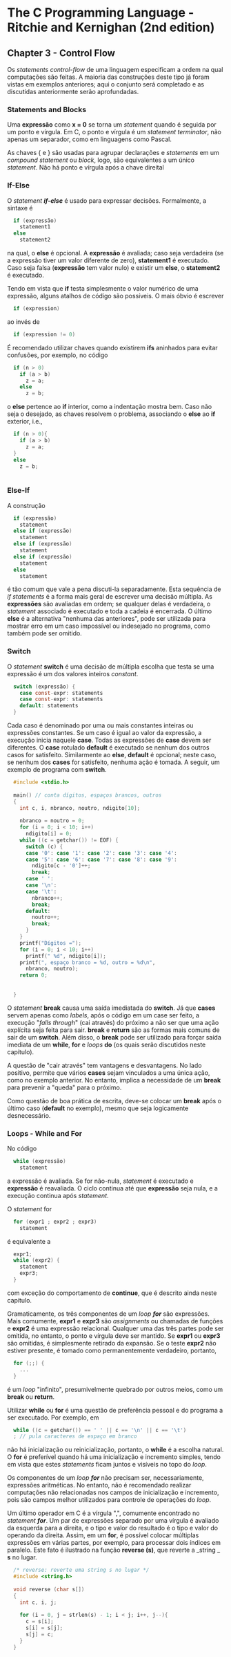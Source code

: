 # The C Programming Language - Ritchie and Kernighan (2nd edition)
## Chapter 3 - Control Flow

Os _statements control-flow_ de uma linguagem especificam a ordem na qual computações são feitas. A maioria das construções deste tipo já foram vistas em exemplos anteriores; aqui o conjunto será completado e as discutidas anteriormente serão aprofundadas.

### Statements and Blocks

Uma **expressão** como **x = 0** se torna um _statement_ quando é seguida por um ponto e vírgula. Em C, o ponto e vírgula é um _statement terminator_, não apenas um separador, como em linguagens como Pascal.

As chaves { e } são usadas para agrupar declarações e _statements_ em um _compound statement_ ou _block_, logo, são equivalentes a um único _statement_. Não há ponto e vírgula após a chave direital

### If-Else

O _statement **if-else**_ é usado para expressar decisões. Formalmente, a sintaxe é

```c
  if (expressão)
    statement1
  else
    statement2
```

na qual, o **else** é opcional. A **expressão** é avaliada; caso seja verdadeira (se a expressão tiver um valor diferente de zero), **statement1** é executado. Caso seja falsa (**expressão** tem valor nulo) e existir um **else**, o **statement2** é executado.

Tendo em vista que **if** testa simplesmente o valor numérico de uma expressão, alguns atalhos de código são possíveis. O mais óbvio é escrever

```c
  if (expression)
```

ao invés de

```c
  if (expression != 0)
```

É recomendado utilizar chaves quando existirem **ifs** aninhados para evitar confusões, por exemplo, no código

```c
  if (n > 0)
    if (a > b)
      z = a;
    else 
      z = b;
```

o **else** pertence ao **if** interior, como a indentação mostra bem. Caso não seja o desejado, as chaves resolvem o problema, associando o **else** ao **if** exterior, i.e.,

```c
  if (n > 0){
    if (a > b)
      z = a;
  }
  else
    z = b;
      
```

### Else-If

A construção

```c
  if (expressão)
    statement
  else if (expressão)
    statement
  else if (expressão)
    statement
  else if (expressão)
    statement 
  else
    statement
```

é tão comum que vale a pena discuti-la separadamente. Esta sequência de _if statements_ é a forma mais geral de escrever uma decisão múltipla. As **expressões** são avaliadas em ordem; se qualquer delas é verdadeira, o _statement_ associado é executado e toda a cadeia é encerrada. O último **else** é a alternativa "nenhuma das anteriores", pode ser utilizada para mostrar erro em um caso impossível ou indesejado no programa, como também pode ser omitido.

### Switch

O _statement_ **switch** é uma decisão de múltipla escolha que testa se uma expressão é um dos valores inteiros _constant_.

```c
  switch (expressão) {
    case const-expr: statements
    case const-expr: statements
    default: statements
  }
```

Cada caso é denominado por uma ou mais constantes inteiras ou expressões constantes. Se um caso é igual ao valor da expressão, a execução inicia naquele **case**. Todas as expressões de **case** devem ser diferentes. O **case** rotulado **default** é executado se nenhum dos outros casos for satisfeito. Similarmente ao **else**, **default** é opcional; neste caso, se nenhum dos **cases** for satisfeito, nenhuma ação é tomada. A seguir, um exemplo de programa com **switch**.

```c
  #include <stdio.h>
  
  main() // conta dígitos, espaços brancos, outros
  {
    int c, i, nbranco, noutro, ndigito[10];
    
    nbranco = noutro = 0;
    for (i = 0; i < 10; i++)
      ndigito[i] = 0;
    while ((c = getchar()) != EOF) {
      switch (c) {
      case '0': case '1': case '2': case '3': case '4':
      case '5': case '6': case '7': case '8': case '9':
        ndigito[c - '0']++;
        break;
      case ' ':
      case '\n':
      case '\t':
        nbranco++;
        break;
      default:
        noutro++;
        break;
      }
    }
    printf("Dígitos =");
    for (i = 0; i < 10; i++)
      printf(" %d", ndigito[i]);
    printf(", espaço branco = %d, outro = %d\n", 
      nbranco, noutro);
    return 0;
 
  
  }
```

O _statement_ **break** causa uma saída imediatada do **switch**. Já que **cases** servem apenas como _labels_, após o código em um case ser feito, a execução "_falls through_" (cai através) do próximo a não ser que uma ação explícita seja feita para sair. **break** e **return** são as formas mais comuns de sair de um **switch**. Além disso, o **break** pode ser utilizado para forçar saída imediata de um **while**, **for** e _loops_ **do** (os quais serão discutidos neste capítulo).

A questão de "cair através" tem vantagens e desvantagens. No lado positivo, permite que vários **cases** sejam vinculados a uma única ação, como no exemplo anterior. No entanto, implica a necessidade de um **break** para prevenir a "queda" para o próximo.

Como questão de boa prática de escrita, deve-se colocar um **break** após o último caso (**default** no exemplo), mesmo que seja logicamente desnecessário.

### Loops - While and For

No código

```c
  while (expressão)
    statement
```

a expressão é avaliada. Se for não-nula, _statement_ é executado e **expressão** é reavaliada. O ciclo continua até que **expressão** seja nula, e a execução continua após _statement_.

O _statement_ for

```c
  for (expr1 ; expr2 ; expr3)
    statement
```

é equivalente a 

```c
  expr1;
  while (expr2) {
    statement
    expr3;
  }
```

com exceção do comportamento de **continue**, que é descrito ainda neste capítulo.

Gramaticamente, os três componentes de um _loop **for**_ são expressões. Mais comumente, **expr1** e **expr3** são _assignments_ ou chamadas de funções e **expr2** é uma expressão relacional. Qualquer uma das três partes pode ser omitida, no entanto, o ponto e vírgula deve ser mantido. Se **expr1** ou **expr3** são omitidas, é simplesmente retirado da expansão. Se o teste **expr2** não estiver presente, é tomado como permanentemente verdadeiro, portanto,

```c
  for (;;) {
    ...
  }
```

é um _loop_ "infinito", presumivelmente quebrado por outros meios, como um **break** ou **return**.

Utilizar **while** ou **for** é uma questão de preferência pessoal e do programa a ser executado. Por exemplo, em

```c
  while ((c = getchar()) == ' ' || c == '\n' || c == '\t')
  ; // pula caracteres de espaço em branco
```

não há inicialização ou reinicialização, portanto, o **while** é a escolha natural. O **for** é preferível quando há uma inicialização e incremento simples, tendo em vista que estes _statements_ ficam juntos e visíveis no topo do _loop_.

Os componentes de um _loop **for**_ não precisam ser, necessariamente, expressões aritméticas. No entanto, não é recomendado realizar computações não relacionadas nos campos de inicialização e incremento, pois são campos melhor utilizados para controle de operações do _loop_.

Um último operador em C é a vírgula ",", comumente encontrado no _statement **for**_. Um par de expressões separado por uma vírgula é avaliado da esquerda para a direita, e o tipo e valor do resultado é o tipo e valor do operando da direita. Assim, em um **for**, é possível colocar múltiplas expressões em várias partes, por exemplo, para processar dois índices em paralelo. Este fato é ilustrado na função **reverse (s)**, que reverte a _string _ **s** no lugar.

```c
  /* reverse: reverte uma string s no lugar */
  #include <string.h>
  
  void reverse (char s[])
  {
    int c, i, j;
    
    for (i = 0, j = strlen(s) - 1; i < j; i++, j--){
      c = s[i];
      s[i] = s[j];
      s[j] = c;
    }
  }
```

